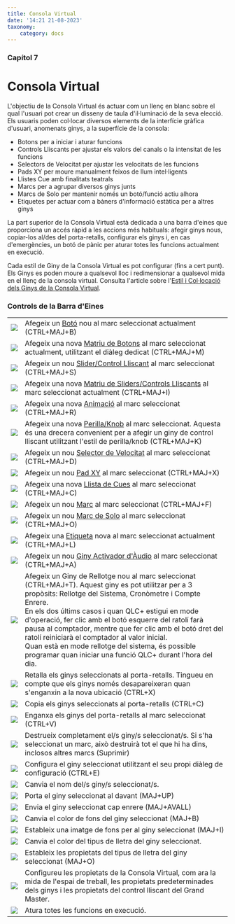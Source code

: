 ```yaml
---
title: Consola Virtual
date: '14:21 21-08-2023'
taxonomy:
    category: docs
---
```


<style>
    #chapter p {
        text-align: left;
    }
</style>
### Capítol 7

# Consola Virtual

L'objectiu de la Consola Virtual és actuar com un llenç en blanc sobre el qual l'usuari pot crear un disseny de taula d'il·luminació de la seva elecció. Els usuaris poden col·locar diversos elements de la interfície gràfica d'usuari, anomenats ginys, a la superfície de la consola:

* Botons per a iniciar i aturar funcions
* Controls Lliscants per ajustar els valors del canals o la intensitat de les funcions
* Selectors de Velocitat per ajustar les velocitats de les funcions
* Pads XY per moure manualment feixos de llum intel·ligents
* Llistes Cue amb finalitats teatrals
* Marcs per a agrupar diversos ginys junts
* Marcs de Solo per mantenir només un botó/funció actiu alhora
* Etiquetes per actuar com a bàners d'informació estàtica per a altres ginys

La part superior de la Consola Virtual està dedicada a una barra d'eines que proporciona un accés ràpid a les accions més habituals: afegir ginys nous, copiar-los al/des del porta-retalls, configurar els ginys i, en cas d'emergències, un botó de pànic per aturar totes les funcions actualment en execució.

Cada estil de Giny de la Consola Virtual es pot configurar (fins a cert punt). Els Ginys es poden moure a qualsevol lloc i redimensionar a qualsevol mida en el llenç de la consola virtual. Consulta l'article sobre l'[Estil i Col·locació dels Ginys de la Consola Virtual](styling-and-placement).

### Controls de la Barra d'Eines

|     |     |
| --- | --- |
| ![](/basics/button.png) | Afegeix un [Botó](button) nou al marc seleccionat actualment (CTRL+MAJ+B) |
| ![](/basics/buttonmatrix.png) | Afegeix una nova [Matriu de Botons](button-matrix) al marc seleccionat actualment, utilitzant el diàleg dedicat (CTRL+MAJ+M) |
| ![](/basics/slider.png) | Afegeix un nou [Slider/Control Lliscant](slider) al marc seleccionat (CTRL+MAJ+S) |
| ![](/basics/slidermatrix.png) | Afegeix una nova [Matriu de Sliders/Controls Lliscants](slider-matrix) al marc seleccionat actualment (CTRL+MAJ+I) |
| ![](/basics/rgbmatrix.png) | Afegeix una nova [Animació](animation) al marc seleccionat (CTRL+MAJ+R) |
| ![](/basics/knob.png) | Afegeix una nova [Perilla/Knob](slider) al marc seleccionat. Aquesta és una drecera convenient per a afegir un giny de control lliscant utilitzant l'estil de perilla/knob (CTRL+MAJ+K) |
| ![](/basics/speed.png) | Afegeix un nou [Selector de Velocitat](speed-dial) al marc seleccionat (CTRL+MAJ+D) |
| ![](/basics/xypad.png) | Afegeix un nou [Pad XY](xy-pad) al marc seleccionat (CTRL+MAJ+X) |
| ![](/basics/cuelist.png) | Afegeix una nova [Llista de Cues](cue-list) al marc seleccionat (CTRL+MAJ+C) |
| ![](/basics/frame.png) | Afegeix un nou [Marc](frame) al marc seleccionat (CTRL+MAJ+F) |
| ![](/basics/soloframe.png) | Afegeix un nou [Marc de Solo](solo-frame) al marc seleccionat (CTRL+MAJ+O) |
| ![](/basics/label.png) | Afegeix una [Etiqueta](label) nova al marc seleccionat actualment (CTRL+MAJ+L) |
| ![](/basics/audioinput.png) | Afegeix un nou [Giny Activador d'Àudio](audio-tiggers) al marc seleccionat (CTRL+MAJ+A) |
| ![](/basics/clock.png) | Afegeix un Giny de Rellotge nou al marc seleccionat (CTRL+MAJ+T). Aquest giny es pot utilitzar per a 3 propòsits: Rellotge del Sistema, Cronòmetre i Compte Enrere.  <br>En els dos últims casos i quan QLC+ estigui en mode d'operació, fer clic amb el botó esquerre del ratolí farà pausa al comptador, mentre que fer clic amb el botó dret del ratolí reiniciarà el comptador al valor inicial.  <br>Quan està en mode rellotge del sistema, és possible programar quan iniciar una funció QLC+ durant l'hora del dia. |
| ![](/basics/editcut.png) | Retalla els ginys seleccionats al porta-retalls. Tingueu en compte que els ginys només desapareixeran quan s'enganxin a la nova ubicació (CTRL+X) |
| ![](/basics/editcopy.png) | Copia els ginys seleccionats al porta-retalls (CTRL+C) |
| ![](/basics/editpaste.png) | Enganxa els ginys del porta-retalls al marc seleccionat (CTRL+V) |
| ![](/basics/editdelete.png) | Destrueix completament el/s giny/s seleccionat/s. Si s'ha seleccionat un marc, això destruirà tot el que hi ha dins, inclosos altres marcs (Suprimir) |
| ![](/basics/edit.png) | Configura el giny seleccionat utilitzant el seu propi diàleg de configuració (CTRL+E) |
| ![](/basics/editclear.png) | Canvia el nom del/s giny/s seleccionat/s. |
| ![](/basics/up.png) | Porta el giny seleccionat al davant (MAJ+UP) |
| ![](/basics/down.png) | Envia el giny seleccionat cap enrere (MAJ+AVALL) |
| ![](/basics/color.png) | Canvia el color de fons del giny seleccionat (MAJ+B) |
| ![](/basics/image.png) | Estableix una imatge de fons per al giny seleccionat (MAJ+I) |
| ![](/basics/fontcolor.png) | Canvia el color del tipus de lletra del giny seleccionat. |
| ![](/basics/fonts.png) | Estableix les propietats del tipus de lletra del giny seleccionat (MAJ+O) |
| ![](/basics/configure.png) | Configureu les propietats de la Consola Virtual, com ara la mida de l'espai de treball, les propietats predeterminades dels ginys i les propietats del control lliscant del Grand Master. |
| ![](/basics/panic.png) | Atura totes les funcions en execució. |
